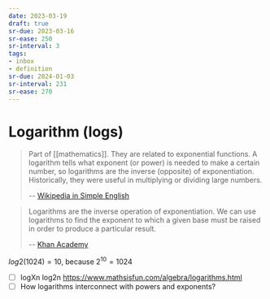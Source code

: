 ```yaml
---
date: 2023-03-19
draft: true
sr-due: 2023-03-16
sr-ease: 250
sr-interval: 3
tags:
- inbox
- definition
sr-due: 2024-01-03
sr-interval: 231
sr-ease: 270
---
```


# Logarithm (logs)

> Part of [[mathematics]]. They are related to exponential
> functions. A logarithm tells what exponent (or power) is needed to make a
> certain number, so logarithms are the inverse (opposite) of exponentiation.
> Historically, they were useful in multiplying or dividing large numbers.
>
> -- [Wikipedia in Simple English](https://simple.wikipedia.org/wiki/Logarithm)


> Logarithms are the inverse operation of exponentiation. We can use logarithms
> to find the exponent to which a given base must be raised in order to produce
> a particular result.
>
> -- [Khan Academy](https://www.khanacademy.org/math/algebra2/x2ec2f6f830c9fb89:logs/x2ec2f6f830c9fb89:exp-models/a/logarithms-faq)

$log2(1024) = 10$, because $2^{10} = 1024$


- [ ] logXn log2n https://www.mathsisfun.com/algebra/logarithms.html
- [ ] How logarithms interconnect with powers and exponents?